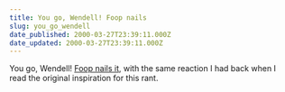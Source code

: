 ```yaml
---
title: You go, Wendell! Foop nails
slug: you_go_wendell
date_published: 2000-03-27T23:39:11.000Z
date_updated: 2000-03-27T23:39:11.000Z
---
```


You go, Wendell! [Foop nails it](http://www.oneswellfoop.com/conservative.html), with the same reaction I had back when I read the original inspiration for this rant.
